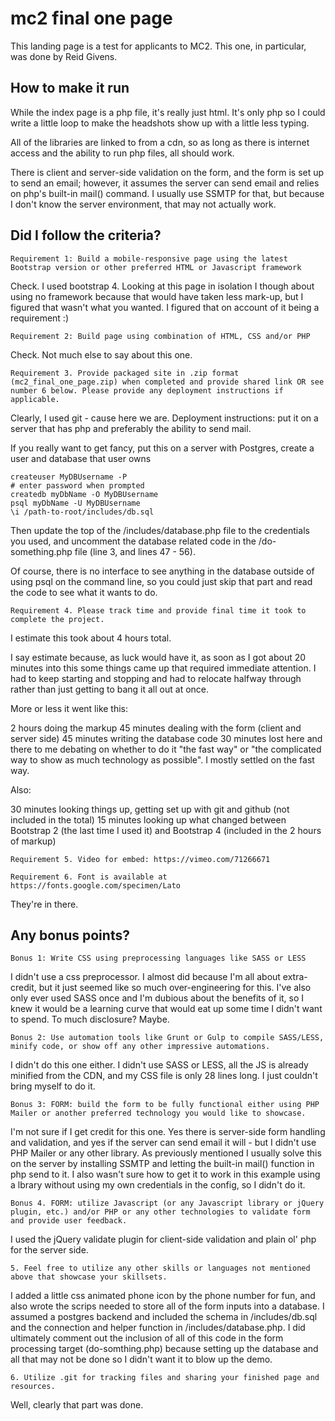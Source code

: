 # mc2 final one page

This landing page is a test for applicants to MC2. This one, in particular, was done by Reid Givens.

## How to make it run

While the index page is a php file, it's really just html. It's only php so I could write a little loop to make the headshots show up with a little less typing. 

All of the libraries are linked to from a cdn, so as long as there is internet access and the ability to run php files, all should work.

There is client and server-side validation on the form, and the form is set up to send an email; however, it assumes the server can send email and relies on php's built-in mail() command. I usually use SSMTP for that, but because I don't know the server environment, that may not actually work.

## Did I follow the criteria?

```
Requirement 1: Build a mobile-responsive page using the latest Bootstrap version or other preferred HTML or Javascript framework
```
Check. I used bootstrap 4. Looking at this page in isolation I though about using no framework because that would have taken less mark-up, but I figured that wasn't what you wanted. I figured that on account of it being a requirement :)

```
Requirement 2: Build page using combination of HTML, CSS and/or PHP
```
Check. Not much else to say about this one.

```
Requirement 3. Provide packaged site in .zip format (mc2_final_one_page.zip) when completed and provide shared link OR see number 6 below. Please provide any deployment instructions if applicable.
```

Clearly, I used git - cause here we are. Deployment instructions: put it on a server that has php and preferably the ability to send mail.

If you really want to get fancy, put this on a server with Postgres, create a user and database that user owns


    createuser MyDBUsername -P
    # enter password when prompted
    createdb myDbName -O MyDBUsername
    psql myDbName -U MyDBUsername
    \i /path-to-root/includes/db.sql

Then update the top of the /includes/database.php file to the credentials you used, and uncomment the database related code in the /do-something.php file (line 3, and lines 47 - 56).

Of course, there is no interface to see anything in the database outside of using psql on the command line, so you could just skip that part and read the code to see what it wants to do.

```
Requirement 4. Please track time and provide final time it took to complete the project.
```

I estimate this took about 4 hours total.

I say estimate because, as luck would have it, as soon as I got about 20 minutes into this some things came up that required immediate attention. I had to keep starting and stopping and had to relocate halfway through rather than just getting to bang it all out at once.

More or less it went like this:

2 hours doing the markup
45 minutes dealing with the form (client and server side)
45 minutes writing the database code
30 minutes lost here and there to me debating on whether to do it "the fast way" or "the complicated way to show as much technology as possible". I mostly settled on the fast way.

Also: 

30 minutes looking things up, getting set up with git and github (not included in the total)
15 minutes looking up what changed between Bootstrap 2 (the last time I used it) and Bootstrap 4 (included in the 2 hours of markup)

```
Requirement 5. Video for embed: https://vimeo.com/71266671
```
```
Requirement 6. Font is available at https://fonts.google.com/specimen/Lato
```

They're in there.

## Any bonus points?

```
Bonus 1: Write CSS using preprocessing languages like SASS or LESS
```

I didn't use a css preprocessor. I almost did because I'm all about extra-credit, but it just seemed like so much over-engineering for this. I've also only ever used SASS once and I'm dubious about the benefits of it, so I knew it would be a learning curve that would eat up some time I didn't want to spend. To much disclosure? Maybe.

```
Bonus 2: Use automation tools like Grunt or Gulp to compile SASS/LESS, minify code, or show off any other impressive automations.
```

I didn't do this one either. I didn't use SASS or LESS, all the JS is already minified from the CDN, and my CSS file is only 28 lines long. I just couldn't bring myself to do it.

```
Bonus 3: FORM: build the form to be fully functional either using PHP Mailer or another preferred technology you would like to showcase.
```

I'm not sure if I get credit for this one. Yes there is server-side form handling and validation, and yes if the server can send email it will - but I didn't use PHP Mailer or any other library. As previously mentioned I usually solve this on the server by installing SSMTP and letting the built-in mail() function in php send to it. I also wasn't sure how to get it to work in this example using a lbrary without using my own credentials in the config, so I didn't do it. 

```
Bonus 4. FORM: utilize Javascript (or any Javascript library or jQuery plugin, etc.) and/or PHP or any other technologies to validate form and provide user feedback.
```

I used the jQuery validate plugin for client-side validation and plain ol' php for the server side.

```
5. Feel free to utilize any other skills or languages not mentioned above that showcase your skillsets.
```

I added a little css animated phone icon by the phone number for fun, and also wrote the scrips needed to store all of the form inputs into a database. I assumed a postgres backend and included the schema in /includes/db.sql and the connection and helper function in /includes/database.php. I did ultimately comment out the inclusion of all of this code in the form processing target (do-somthing.php) because setting up the database and all that may not be done so I didn't want it to blow up the demo. 

```
6. Utilize .git for tracking files and sharing your finished page and resources.
```

Well, clearly that part was done.